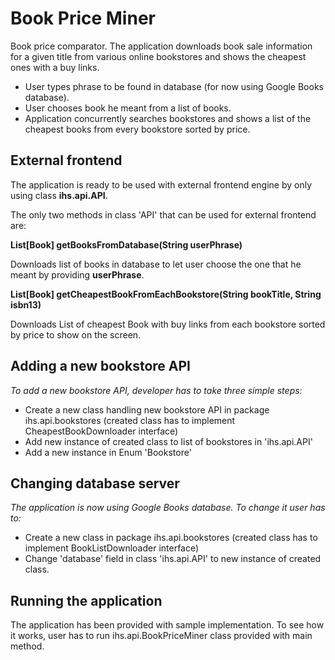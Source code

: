 # Book Price Miner
Book price comparator. The application downloads book sale information for a given title from various online bookstores and shows the cheapest ones with a buy links.
* User types phrase to be found in database (for now using Google Books database).
* User chooses book he meant from a list of books.
* Application concurrently searches bookstores and shows a list of the cheapest books from every bookstore sorted by price.

## External frontend
The application is ready to be used with external frontend engine by only using class **ihs.api.API**.

The only two methods in class 'API' that can be used for external frontend are:

**List[Book] getBooksFromDatabase(String userPhrase)**
  
Downloads list of books in database to let user choose the one that he meant by providing **userPhrase**.

**List[Book] getCheapestBookFromEachBookstore(String bookTitle, String isbn13)**
  
Downloads List of cheapest Book with buy links from each bookstore sorted by price to show on the screen.
  
## Adding a new bookstore API
*To add a new bookstore API, developer has to take three simple steps:*
* Create a new class handling new bookstore API in package ihs.api.bookstores 
(created class has to implement CheapestBookDownloader interface)
* Add new instance of created class to list of bookstores in 'ihs.api.API'
* Add a new instance in Enum 'Bookstore'

## Changing database server
*The application is now using Google Books database. To change it user has to:*
* Create a new class in package ihs.api.bookstores 
(created class has to implement BookListDownloader interface)
* Change 'database' field in class 'ihs.api.API' to new instance of created class.

## Running the application
The application has been provided with sample implementation.
To see how it works, user has to run ihs.api.BookPriceMiner class provided with main method.
